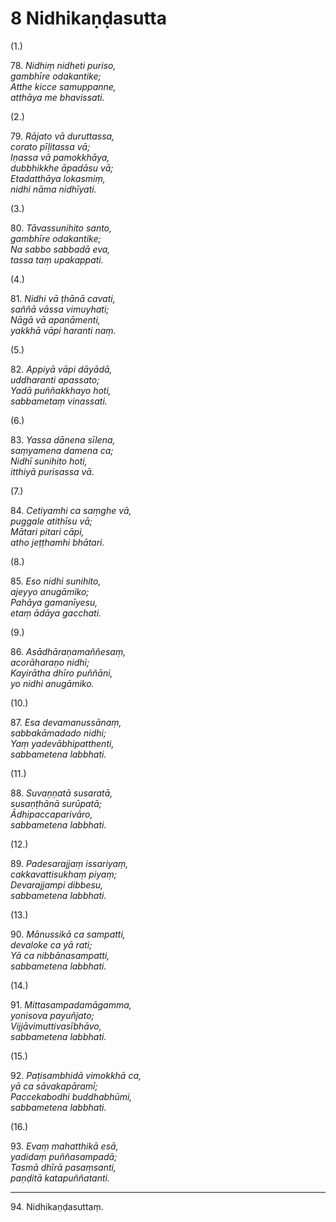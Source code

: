 

# 8 Nidhikaṇḍasutta


(1.)

78\. _Nidhiṃ nidheti puriso,_  
_gambhīre odakantike;_  
_Atthe kicce samuppanne,_  
_atthāya me bhavissati._  


(2.)

79\. _Rājato vā duruttassa,_  
_corato pīḷitassa vā;_  
_Iṇassa vā pamokkhāya,_  
_dubbhikkhe āpadāsu vā;_  
_Etadatthāya lokasmiṃ,_  
_nidhi nāma nidhīyati._  


(3.)

80\. _Tāvassunihito santo,_  
_gambhīre odakantike;_  
_Na sabbo sabbadā eva,_  
_tassa taṃ upakappati._  


(4.)

81\. _Nidhi vā ṭhānā cavati,_  
_saññā vāssa vimuyhati;_  
_Nāgā vā apanāmenti,_  
_yakkhā vāpi haranti naṃ._  


(5.)

82\. _Appiyā vāpi dāyādā,_  
_uddharanti apassato;_  
_Yadā puññakkhayo hoti,_  
_sabbametaṃ vinassati._  


(6.)

83\. _Yassa dānena sīlena,_  
_saṃyamena damena ca;_  
_Nidhī sunihito hoti,_  
_itthiyā purisassa vā._  


(7.)

84\. _Cetiyamhi ca saṃghe vā,_  
_puggale atithīsu vā;_  
_Mātari pitari cāpi,_  
_atho jeṭṭhamhi bhātari._  


(8.)

85\. _Eso nidhi sunihito,_  
_ajeyyo anugāmiko;_  
_Pahāya gamanīyesu,_  
_etaṃ ādāya gacchati._  


(9.)

86\. _Asādhāraṇamaññesaṃ,_  
_acorāharaṇo nidhi;_  
_Kayirātha dhīro puññāni,_  
_yo nidhi anugāmiko._  


(10.)

87\. _Esa devamanussānaṃ,_  
_sabbakāmadado nidhi;_  
_Yaṃ yadevābhipatthenti,_  
_sabbametena labbhati._  


(11.)

88\. _Suvaṇṇatā susaratā,_  
_susaṇṭhānā surūpatā;_  
_Ādhipaccaparivāro,_  
_sabbametena labbhati._  


(12.)

89\. _Padesarajjaṃ issariyaṃ,_  
_cakkavattisukhaṃ piyaṃ;_  
_Devarajjampi dibbesu,_  
_sabbametena labbhati._  


(13.)

90\. _Mānussikā ca sampatti,_  
_devaloke ca yā rati;_  
_Yā ca nibbānasampatti,_  
_sabbametena labbhati._  


(14.)

91\. _Mittasampadamāgamma,_  
_yonisova payuñjato;_  
_Vijjāvimuttivasībhāvo,_  
_sabbametena labbhati._  


(15.)

92\. _Paṭisambhidā vimokkhā ca,_  
_yā ca sāvakapāramī;_  
_Paccekabodhi buddhabhūmi,_  
_sabbametena labbhati._  


(16.)

93\. _Evaṃ mahatthikā esā,_  
_yadidaṃ puññasampadā;_  
_Tasmā dhīrā pasaṃsanti,_  
_paṇḍitā katapuññatanti._  


---

94\. Nidhikaṇḍasuttaṃ.





